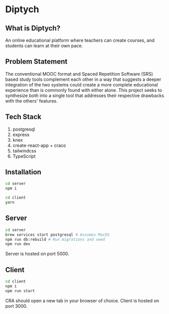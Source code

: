 # Diptych

## What is Diptych?

An online educational platform where teachers can create courses, and students can learn at their own pace.

## Problem Statement

The conventional MOOC format and Spaced Repetition Software (SRS) based study tools complement each other in a way that suggests a deeper integration of the two systems could create a more complete educational experience than is commonly found with either alone. This project seeks to synthesize both into a single tool that addresses their respective drawbacks with the others' features.

## Tech Stack

1. postgresql
2. express
3. knex
4. create-react-app + craco
5. tailwindcss
6. TypeScript

## Installation

```bash
cd server
npm i
```

```bash
cd client
yarn
```

## Server

```bash
cd server
brew services start postgresql # Assumes MacOS
npm run db:rebuild # Run migrations and seed
npm run dev
```

Server is hosted on port 5000.

## Client

```bash
cd client
npm i
npm run start
```

CRA should open a new tab in your browser of choice. Client is hosted on port 3000.

